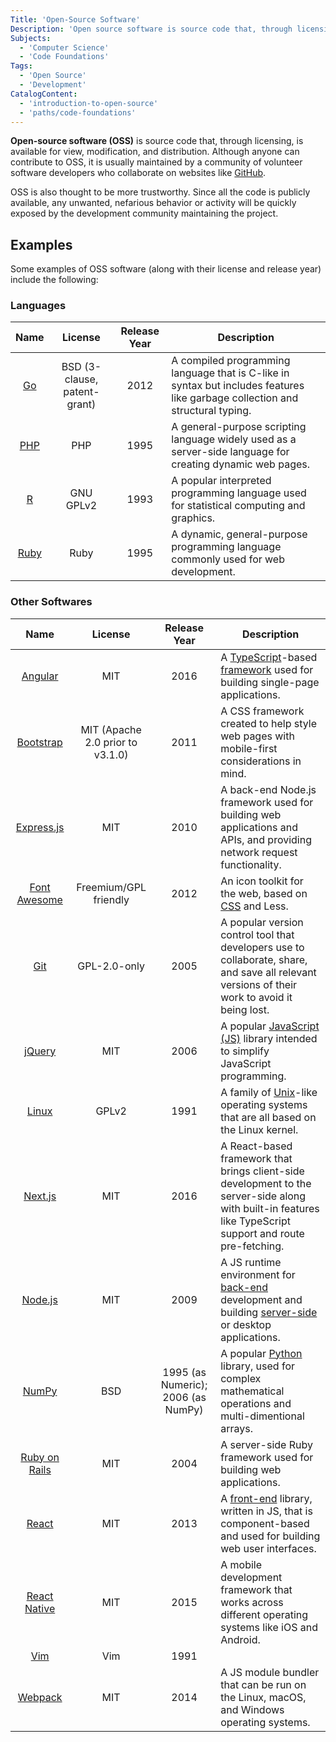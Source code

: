 ```yaml
---
Title: 'Open-Source Software'
Description: 'Open source software is source code that, through licensing, is available for view, modification, and distribution.'
Subjects:
  - 'Computer Science'
  - 'Code Foundations'
Tags:
  - 'Open Source'
  - 'Development'
CatalogContent:
  - 'introduction-to-open-source'
  - 'paths/code-foundations'
---
```


**Open-source software (OSS)** is source code that, through licensing, is available for view, modification, and distribution. Although anyone can contribute to OSS, it is usually maintained by a community of volunteer software developers who collaborate on websites like [GitHub](https://www.codecademy.com/resources/docs/general/github).

OSS is also thought to be more trustworthy. Since all the code is publicly available, any unwanted, nefarious behavior or activity will be quickly exposed by the development community maintaining the project.

## Examples

Some examples of OSS software (along with their license and release year) include the following:

### Languages

|                          Name                          |           License            | Release Year | Description                                                                                                                   |
| :----------------------------------------------------: | :--------------------------: | :----------: | ----------------------------------------------------------------------------------------------------------------------------- |
|   [Go](https://www.codecademy.com/resources/docs/go)   | BSD (3-clause, patent-grant) |     2012     | A compiled programming language that is C-like in syntax but includes features like garbage collection and structural typing. |
|  [PHP](https://www.codecademy.com/resources/docs/php)  |             PHP              |     1995     | A general-purpose scripting language widely used as a server-side language for creating dynamic web pages.                    |
|    [R](https://www.codecademy.com/resources/docs/r)    |          GNU GPLv2           |     1993     | A popular interpreted programming language used for statistical computing and graphics.                                       |
| [Ruby](https://www.codecademy.com/resources/docs/ruby) |             Ruby             |     1995     | A dynamic, general-purpose programming language commonly used for web development.                                            |

### Other Softwares

|                                        Name                                        |             License              |            Release Year            | Description                                                                                                                                                                                                                                  |
| :--------------------------------------------------------------------------------: | :------------------------------: | :--------------------------------: | -------------------------------------------------------------------------------------------------------------------------------------------------------------------------------------------------------------------------------------------- |
|      [Angular](https://www.codecademy.com/resources/docs/open-source/angular)      |               MIT                |                2016                | A [TypeScript](https://www.codecademy.com/resources/docs/typescript)-based [framework](https://www.codecademy.com/resources/docs/general/framework) used for building single-page applications.                                              |
|    [Bootstrap](https://www.codecademy.com/resources/docs/open-source/bootstrap)    | MIT (Apache 2.0 prior to v3.1.0) |                2011                | A CSS framework created to help style web pages with mobile-first considerations in mind.                                                                                                                                                    |
|    [Express.js](https://www.codecademy.com/resources/docs/open-source/express)     |               MIT                |                2010                | A back-end Node.js framework used for building web applications and APIs, and providing network request functionality.                                                                                                                       |
| [Font Awesome](https://www.codecademy.com/resources/docs/open-source/font-awesome) |      Freemium/GPL friendly       |                2012                | An icon toolkit for the web, based on [CSS](https://www.codecademy.com/resources/docs/css) and Less.                                                                                                                                         |
|                [Git](https://www.codecademy.com/resources/docs/git)                |           GPL-2.0-only           |                2005                | A popular version control tool that developers use to collaborate, share, and save all relevant versions of their work to avoid it being lost.                                                                                               |
|       [jQuery](https://www.codecademy.com/resources/docs/javascript/jquery)        |               MIT                |                2006                | A popular [JavaScript (JS)](https://www.codecademy.com/resources/docs/javascript) library intended to simplify JavaScript programming.                                                                                                       |
|        [Linux](https://www.codecademy.com/resources/docs/open-source/linux)        |              GPLv2               |                1991                | A family of [Unix](https://www.codecademy.com/resources/docs/general/unix)-like operating systems that are all based on the Linux kernel.                                                                                                    |
|      [Next.js](https://www.codecademy.com/resources/docs/open-source/next-js)      |               MIT                |                2016                | A React-based framework that brings client-side development to the server-side along with built-in features like TypeScript support and route pre-fetching.                                                                                  |
|      [Node.js](https://www.codecademy.com/resources/docs/open-source/node-js)      |               MIT                |                2009                | A JS runtime environment for [back-end](https://www.codecademy.com/resources/docs/general/back-end) development and building [server-side](https://www.codecademy.com/resources/docs/general/server-side-rendering) or desktop applications. |
|              [NumPy](https://www.codecademy.com/resources/docs/numpy)              |               BSD                | 1995 (as Numeric); 2006 (as NumPy) | A popular [Python](https://www.codecademy.com/resources/docs/python) library, used for complex mathematical operations and multi-dimentional arrays.                                                                                         |
|   [Ruby on Rails](https://www.codecademy.com/resources/docs/ruby/ruby-on-rails)    |               MIT                |                2004                | A server-side Ruby framework used for building web applications.                                                                                                                                                                             |
|              [React](https://www.codecademy.com/resources/docs/react)              |               MIT                |                2013                | A [front-end](https://www.codecademy.com/resources/docs/general/front-end) library, written in JS, that is component-based and used for building web user interfaces.                                                                        |
|    [React Native](https://www.codecademy.com/resources/docs/react/react-native)    |               MIT                |                2015                | A mobile development framework that works across different operating systems like iOS and Android.                                                                                                                                           |
|         [Vim](https://www.codecademy.com/resources/docs/command-line/vim)          |               Vim                |                1991                |
|      [Webpack](https://www.codecademy.com/resources/docs/open-source/webpack)      |               MIT                |                2014                | A JS module bundler that can be run on the Linux, macOS, and Windows operating systems.                                                                                                                                                      |
